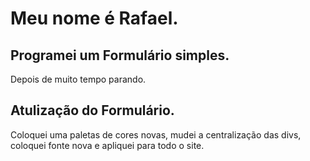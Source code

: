# Meu nome é Rafael.

## Programei um Formulário simples.
Depois de muito tempo parando.

## Atulização do Formulário.
Coloquei uma paletas de cores novas, mudei a centralização das divs, coloquei fonte nova e apliquei para todo o site.